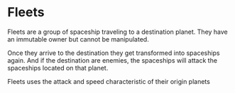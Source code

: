 # Fleets

Fleets are a group of spaceship traveling to a destination planet. They have an immutable owner but cannot be manipulated.

Once they arrive to the destination they get transformed into spaceships again. And if the destination are enemies, the spaceships will attack the spaceships located on that planet.

Fleets uses the attack and speed characteristic of their origin planets
